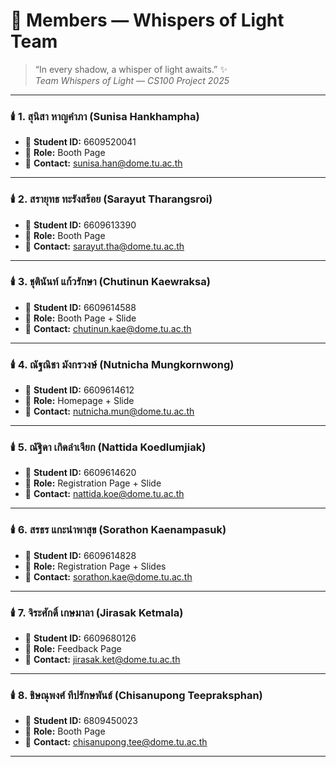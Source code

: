 # 👥 Members — Whispers of Light Team

> “In every shadow, a whisper of light awaits.” ✨  
> _Team Whispers of Light — CS100 Project 2025_

---

### 🕯️ 1. สุนิสา หาญคำภา (Sunisa Hankhampha)
- 🧾 **Student ID:** 6609520041  
- 🎯 **Role:** Booth Page  
- 📧 **Contact:** sunisa.han@dome.tu.ac.th  

---

### 🕯️ 2. สรายุทธ ทะรังสร้อย (Sarayut Tharangsroi)
- 🧾 **Student ID:** 6609613390  
- 🎯 **Role:** Booth Page  
- 📧 **Contact:** sarayut.tha@dome.tu.ac.th  

---

### 🕯️ 3. ชุตินันท์ แก้วรักษา (Chutinun Kaewraksa)
- 🧾 **Student ID:** 6609614588  
- 🎯 **Role:** Booth Page + Slide  
- 📧 **Contact:** chutinun.kae@dome.tu.ac.th  

---

### 🕯️ 4. ณัฐณิชา มังกรวงษ์ (Nutnicha Mungkornwong)
- 🧾 **Student ID:** 6609614612  
- 🎯 **Role:** Homepage + Slide  
- 📧 **Contact:** nutnicha.mun@dome.tu.ac.th  

---

### 🕯️ 5. ณัฐิดา เกิดลำเจียก (Nattida Koedlumjiak)
- 🧾 **Student ID:** 6609614620  
- 🎯 **Role:** Registration Page + Slide  
- 📧 **Contact:** nattida.koe@dome.tu.ac.th  

---

### 🕯️ 6. สรธร แกะนำพาสุข (Sorathon Kaenampasuk)
- 🧾 **Student ID:** 6609614828  
- 🎯 **Role:** Registration Page + Slides  
- 📧 **Contact:** sorathon.kae@dome.tu.ac.th  

---

### 🕯️ 7. จิระศักดิ์ เกษมาลา (Jirasak Ketmala)
- 🧾 **Student ID:** 6609680126  
- 🎯 **Role:** Feedback Page  
- 📧 **Contact:** jirasak.ket@dome.tu.ac.th  

---

### 🕯️ 8. ชิษณุพงศ์ ทีปรักษพันธ์ (Chisanupong Teepraksphan)
- 🧾 **Student ID:** 6809450023  
- 🎯 **Role:** Booth Page  
- 📧 **Contact:** chisanupong.tee@dome.tu.ac.th  

---
